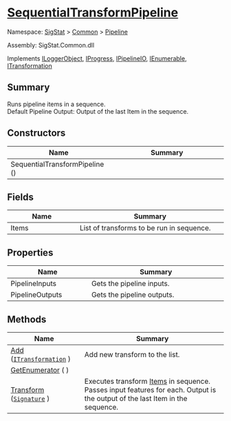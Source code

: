 # [SequentialTransformPipeline](./SequentialTransformPipeline.md)

Namespace: [SigStat]() > [Common](./../README.md) > [Pipeline](./README.md)

Assembly: SigStat.Common.dll

Implements [ILoggerObject](./../ILoggerObject.md), [IProgress](./../Helpers/IProgress.md), [IPipelineIO](./IPipelineIO.md), [IEnumerable](https://docs.microsoft.com/en-us/dotnet/api/System.Collections.IEnumerable), [ITransformation](./../ITransformation.md)

## Summary
Runs pipeline items in a sequence.  <br>Default Pipeline Output: Output of the last Item in the sequence.

## Constructors

| Name<div><a href="#"><img width=225></a></div> | Summary<div><a href="#"><img width=525></a></div> | 
| --- | --- | 
| SequentialTransformPipeline () |  | 


## Fields

| Name<div><a href="#"><img width=225></a></div> | Summary<div><a href="#"><img width=525></a></div> | 
| --- | --- | 
| Items | List of transforms to be run in sequence. | 


## Properties

| Name<div><a href="#"><img width=225></a></div> | Summary<div><a href="#"><img width=525></a></div> | 
| --- | --- | 
| PipelineInputs | Gets the pipeline inputs. | 
| PipelineOutputs | Gets the pipeline outputs. | 


## Methods

| Name<div><a href="#"><img width=225></a></div> | Summary<div><a href="#"><img width=525></a></div> | 
| --- | --- | 
| [Add](./Methods/SequentialTransformPipeline--Add.md) ([`ITransformation`](./../ITransformation.md) ) | Add new transform to the list. | 
| [GetEnumerator](./Methods/SequentialTransformPipeline--GetEnumerator.md) ( ) |  | 
| [Transform](./Methods/SequentialTransformPipeline--Transform.md) ([`Signature`](./../Signature.md) ) | Executes transform [Items](https://github.com/sigstat/sigstat/blob/develop/docs/md/SigStat/Common/Pipeline/SequentialTransformPipeline.md) in sequence.  Passes input features for each.  Output is the output of the last Item in the sequence. | 


